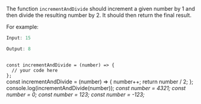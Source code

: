 The function `incrementAndDivide` should increment
a given number by 1 and then divide the resulting
number by 2. It should then return the final result.

For example:
```js
Input: 15

Output: 8
```
<codeblock language="javascript" type="exercise" testMode="multipleInput">
<code>
const incrementAndDivide = (number) => {
  // your code here
};
</code>

<solution>
const incrementAndDivide = (number) => {
  number++;
  return number / 2;
};
</solution>

<testcases>
<caller>
console.log(incrementAndDivide(number));
</caller>
<testcase>
<i>
const number = 4321;
</i>
</testcase>
<testcase>
<i>
const number = 0;
</i>
</testcase>
<testcase>
<i>
const number = 123;
</i>
</testcase>
<testcase>
<i>
const number = -123;
</i>
</testcase>
</testcases>
</codeblock>

